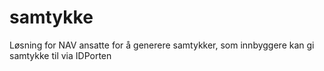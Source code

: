 # samtykke
Løsning for NAV ansatte for å generere samtykker, som innbyggere kan gi samtykke til via IDPorten 
